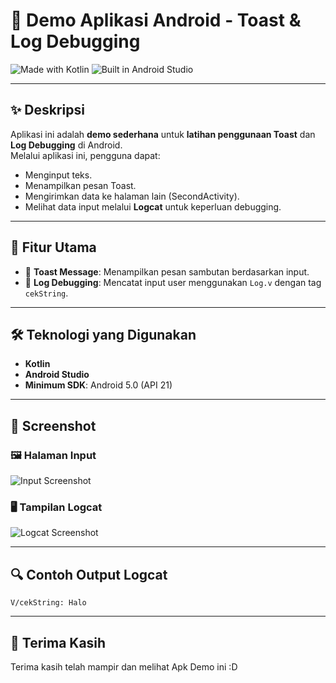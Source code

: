# 📱 Demo Aplikasi Android - Toast & Log Debugging

![Made with Kotlin](https://img.shields.io/badge/Made%20with-Kotlin-7F52FF.svg?style=for-the-badge&logo=kotlin)
![Built in Android Studio](https://img.shields.io/badge/Built%20in-Android%20Studio-3DDC84?style=for-the-badge&logo=androidstudio)

---

## ✨ Deskripsi
Aplikasi ini adalah **demo sederhana** untuk **latihan penggunaan Toast** dan **Log Debugging** di Android.  
Melalui aplikasi ini, pengguna dapat:
- Menginput teks.
- Menampilkan pesan Toast.
- Mengirimkan data ke halaman lain (SecondActivity).
- Melihat data input melalui **Logcat** untuk keperluan debugging.

---

## 🎯 Fitur Utama
- 🔹 **Toast Message**: Menampilkan pesan sambutan berdasarkan input.
- 🔹 **Log Debugging**: Mencatat input user menggunakan `Log.v` dengan tag `cekString`.
---

## 🛠️ Teknologi yang Digunakan
- **Kotlin**
- **Android Studio**
- **Minimum SDK**: Android 5.0 (API 21)

---

## 📸 Screenshot

### 🖼️ Halaman Input
![Input Screenshot](path/to/input_screenshot.png)

### 🖥️ Tampilan Logcat
![Logcat Screenshot](path/to/logcat_screenshot.png)

---

## 🔍 Contoh Output Logcat
```plaintext
V/cekString: Halo
```

---

## 🙏 Terima Kasih
Terima kasih telah mampir dan melihat Apk Demo ini :D
